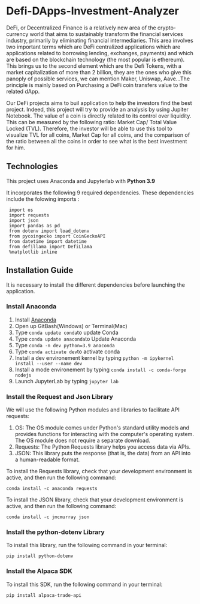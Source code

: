 # Defi-DApps-Investment-Analyzer

DeFi, or Decentralized Finance  is a relatively new area of the crypto-currency world that aims to sustainably transform the financial services industry, primarily by eliminating financial intermediaries. 
This area involves two important terms which are DeFi centralized applications  which are applications related to borrowing lending, exchanges, payments) and which are based on the blockchain technology (the most popular is ethereum). This brings us to the second element which are the Defi Tokens, with a market capitalization of more than 2 billion, they are the ones who give this panoply of possible services, we can mention Maker, Uniswap, Aave...The principle is mainly based on Purchasing a DeFi coin transfers value to the related dApp.

Our DeFi projects aims to buil application to help the investors find the best project. 
Indeed, this project will try to provide an analysis by using Jupiter Notebook. 
The value of a coin is directly related to its control over liquidity. This can be measured by the following ratio: Market Cap/ Total Value Locked (TVL). Therefore, the investor will be able to use this tool to visualize TVL for all coins, Market Cap for all coins, and the comparison of the ratio between all the coins in order to see what is the best investment for him.

  ## Technologies

This project uses Anaconda and Jupyterlab with **Python 3.9** 

It incorporates the following 9 required dependencies. These dependencies include the folowing imports :

```
 import os
 import requests
 import json
 import pandas as pd
 from dotenv import load_dotenv
 from pycoingecko import CoinGeckoAPI
 from datetime import datetime
 from defillama import DefiLlama
 %matplotlib inline

```
 ## Installation Guide
 It is necessary to install the different dependencies before launching the application.
 
 ### Install Anaconda 
 1. Install [Anaconda](https://www.anaconda.com/products/individual) 
 2. Open up GitBash(Windows) or Terminal(Mac)
 3. Type ```conda update conda```to update Conda
 4. Type ```conda update anaconda```to Update Anaconda
 5. Type ```conda -n dev python=3.9 anaconda```
 6. Type ```conda activate dev```to activate conda
 7. Install a dev environement kernel by typing ```python -m ipykernel install --user --name dev```
 8. Install a mode environement by typing ```conda install -c conda-forge nodejs```
 9. Launch JupyterLab by typing ```jupyter lab```
 
 
 
 ### Install the Request and Json Library 
 We will use the following Python modules and libraries to facilitate API requests:

 1. OS: The OS module comes under Python's standard utility models and provides functions for interacting with the computer's operating system. The OS module does          not require a separate download.
 2. Requests: The Python Requests library helps you access data via APIs.
 3. JSON: This library puts the response (that is, the data) from an API into a human-readable format.

 To install the Requests library, check that your development environment is active, and then run the following command:
  
  ```conda install -c anaconda requests```

 To install the JSON library, check that your development environment is active, and then run the following command:
   
   ```conda install -c jmcmurray json```



### Install the python-dotenv Library
To install this library, run the following command in your terminal:

```pip install python-dotenv```

### Install the Alpaca SDK
To install this SDK, run the following command in your terminal:

```pip install alpaca-trade-api```


